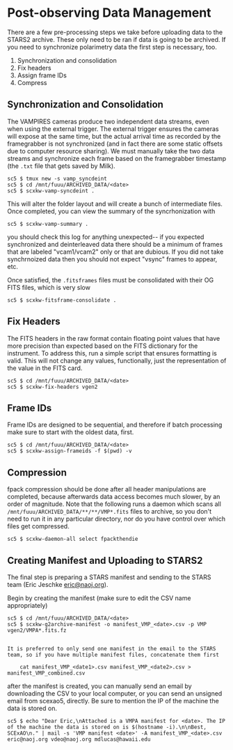 # Post-observing Data Management

There are a few pre-processing steps we take before uploading data to the STARS2 archive. These only need to be ran if data is going to be archived. If you need to synchronize polarimetry data the first step is necessary, too.

1. Synchronization and consolidation
1. Fix headers
1. Assign frame IDs
1. Compress

## Synchronization and Consolidation

The VAMPIRES cameras produce two independent data streams, even when using the external trigger. The external trigger ensures the cameras will expose at the same time, but the actual arrival time as recorded by the framegrabber is not synchronized (and in fact there are some static offsets due to computer resource sharing). We must manually take the two data streams and synchronize each frame based on the framegrabber timestamp (the `.txt` file that gets saved by Milk).

```
sc5 $ tmux new -s vamp_syncdeint
sc5 $ cd /mnt/fuuu/ARCHIVED_DATA/<date>
sc5 $ scxkw-vamp-syncdeint .
```

This will alter the folder layout and will create a bunch of intermediate files. Once completed, you can view the summary of the syncrhonization with

```
sc5 $ scxkw-vamp-summary .
```

you should check this log  for anything unexpected-- if you expected synchronized and deinterleaved data there should be a minimum of frames that are labeled "vcam1/vcam2" only or that are dubious. If you did not take synchrnoized data then you should not expect "vsync" frames to appear, etc.

Once satisfied, the `.fitsframes` files must be consolidated with their OG FITS files, which is very slow

```
sc5 $ scxkw-fitsframe-consolidate .
```

## Fix Headers

The FITS headers in the raw format contain floating point values that have more precision than expected based on the FITS dictionary for the instrument. To address this, run a simple script that ensures formatting is valid. This will not change any values, functionally, just the representation of the value in the FITS card.

```
sc5 $ cd /mnt/fuuu/ARCHIVED_DATA/<date>
sc5 $ scxkw-fix-headers vgen2
```

## Frame IDs

Frame IDs are designed to be sequential, and therefore if batch processing make sure to start with the oldest data, first.

```
sc5 $ cd /mnt/fuuu/ARCHIVED_DATA/<date>
sc5 $ scxkw-assign-frameids -f $(pwd) -v
```

## Compression

fpack compression should be done after all header manipulations are completed, because afterwards data access becomes much slower, by an order of magnitude. Note that the following runs a daemon which scans all `/mnt/fuuu/ARCHIVED_DATA/**/**/VMP*.fits` files to archive, so you don't need to run it in any particular directory, nor do you have control over which files get compressed.

```
sc5 $ scxkw-daemon-all select fpackthendie
```

## Creating Manifest and Uploading to STARS2

The final step is preparing a STARS manifest and sending to the STARS team (Eric Jeschke <eric@naoj.org>).

Begin by creating the manifest (make sure to edit the CSV name appropriately)

```
sc5 $ cd /mnt/fuuu/ARCHIVED_DATA/<date>
sc5 $ scxkw-g2archive-manifest -o manifest_VMP_<date>.csv -p VMP vgen2/VMPA*.fits.fz
```

```{admonition} Combining manifests

It is preferred to only send one manifest in the email to the STARS team, so if you have multiple manifest files, concatenate them first

    cat manifest_VMP_<date1>.csv manifest_VMP_<date2>.csv > manifest_VMP_combined.csv
```

after the manifest is created, you can manually send an email by downloading the CSV to your local computer, or you can send an unsigned email from scexao5, directly. Be sure to mention the IP of the machine the data is stored on.

```
sc5 $ echo "Dear Eric,\nAttached is a VMPA manifest for <date>. The IP of the machine the data is stored on is $(hostname -i).\n\nBest, SCExAO\n." | mail -s 'VMP manifest <date>' -A manifest_VMP_<date>.csv eric@naoj.org vdeo@naoj.org mdlucas@hawaii.edu
```
